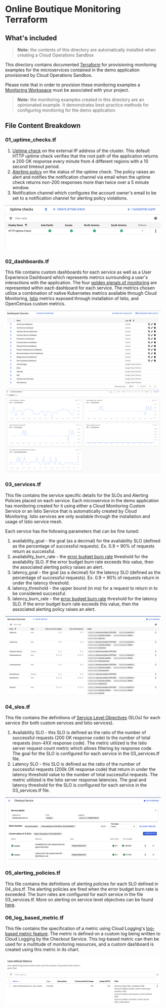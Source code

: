 Online Boutique Monitoring Terraform
================================================================================

## What's included
> **Note:** the contents of this directory are automatically installed when creating a Cloud Operations Sandbox

This directory contains documented [Terraform] for provisioning monitoring examples
for the microservices contained in the demo application provisioned by Cloud Operations Sandbox.

Please note that in order to provision these monitoring examples a [Monitoring Workspace] 
must be associated with your project.

> **Note:** the monitoring examples created in this directory are an opinionated example. It demonstrates best-practice methods for configuring monitoring for the demo application.

[Terraform]: https://www.terraform.io/
[Monitoring Workspace]: https://cloud.google.com/monitoring/workspaces/create

## File Content Breakdown
### 01_uptime_checks.tf
1. [Uptime check] on the external IP address of the cluster. This default HTTP uptime check verifies that the root path of the application returns a 200 OK response every minute from 4 different regions with a 10 second timeout period. 
2. [Alerting policy] on the status of the uptime check. The policy raises an alert and notifies the notification channel via email when the uptime check returns non-200 responses more than twice over a 5 minute window.
3. Notification channel which configures the account owner's email to be set to a notification channel for alerting policy violations.

[![Uptime check](/docs/images/monitoring/uptime-check.png)](./docs/img/monitoring/uptime-check.png)

[Uptime check]: https://cloud.google.com/monitoring/uptime-checks
[Alerting policy]: https://cloud.google.com/monitoring/alerts

### 02_dashboards.tf
This file contains custom dashboards for each service as well as a User Experience Dashboard which represents metrics surrounding a user's interactions with the application. The four [golden signals of monitoring] are represented within each dashboard for each service. The metrics chosen utilize a combination of native Kubernetes metrics available through Cloud Monitoring, [Istio] metrics exposed through installation of Istio, and OpenCensus custom metrics. 

[![Dashboards list](/docs/images/monitoring/dashboards-list.png)](./docs/img/monitoring/dashboards-list.png)
[![Sample dashboard](/docs/images/monitoring/sample-dashboard.png)](./docs/img/monitoring/sample-dashboard.png)

[golden signals of monitoring]: https://landing.google.com/sre/sre-book/chapters/monitoring-distributed-systems/#:~:text=The%20four%20golden%20signals%20of,system%2C%20focus%20on%20these%20four.&text=The%20time%20it%20takes%20to%20service%20a%20request
[Istio]: https://istio.io/

### 03_services.tf
This file contains the service specific details for the SLOs and Alerting Policies placed on each service. Each microservice in the demo application has monitoring created for it using either a Cloud Monitoring Custom Service or an Istio Service that is automatically created by Cloud Monitoring. Istio services are only available through the installation and usage of Istio service mesh. 

Each service has the following parameters that can be fine tuned:
1. availability_goal - the goal (as a decimal) for the availability SLO (defined as the percentage of successful requests). Ex. 0.9 = 90% of requests return as successful. 
2. availability_burn_rate - the [error budget burn rate] threshold for the availability SLO. If the error budget burn rate exceeds this value, then the associated alerting policy raises an alert. 
3. latency_goal - the goal (as a decimal) for the latency SLO (defined as the percentage of successful requests). Ex. 0.9 = 90% of requests return in under the latency threshold.
4. latency_threshold - the upper bound (in ms) for a request to return in to be considered successful. 
5. latency_burn_rate - the [error budget burn rate] threshold for the latency SLO. If the error budget burn rate exceeds this value, then the associated alerting policy raises an alert.

[![Services list](/docs/images/monitoring/services-list.png)](./docs/img/monitoring/services-list.png)

[error budget burn rate]: https://cloud.google.com/stackdriver/docs/solutions/slo-monitoring/alerting-on-budget-burn-rate
### 04_slos.tf
This file contains the definitions of [Service Level Objectives] (SLOs) for each service (for both custom services and Istio services). 
1. Availability SLO - this SLO is defined as the ratio of the number of successful requests (200 OK response code) to the number of total requests (non-4XX response code). The metric utilized is the Istio server request count metric which allows filtering by response code. The goal for the SLO is configured for each service in the 03_services.tf file.
2. Latency SLO - this SLO is defined as the ratio of the number of successful requests (200k OK response code) that return in under the latency threshold value to the number of total successful requests. The metric utilized is the Istio server response latencies. The goal and latency threshold for the SLO is configured for each service in the 03_services.tf file.

[![SLO details](/docs/images/monitoring/slo-details.png)](./docs/img/monitoring/slo-details.png)

[Service Level Objectives]: https://landing.google.com/sre/sre-book/chapters/service-level-objectives
### 05_alerting_policies.tf
This file contains the definitions of alerting policies for each SLO defined in 04_slos.tf. The alerting policies are fired when the error budget burn rate is exceeded. The burn rates are configured for each service in the file 03_services.tf. More on alerting on service level objectives can be found [here].

[here]: https://landing.google.com/sre/workbook/chapters/alerting-on-slos/

### 06_log_based_metric.tf
This file contains the specification of a metric using Cloud Logging's [log-based metric feature]. The metric is defined on a custom log being written to Cloud Logging by the Checkout Service. This log-based metric can then be used for a multitude of monitoring resources, and a custom dashboard is created using this metric in its chart. 

[![Log based metric](/docs/images/monitoring/log-based-metric.png)](./docs/img/monitoring/log-based-metric.png)

[log-based metric feature]: https://cloud.google.com/logging/docs/logs-based-metrics